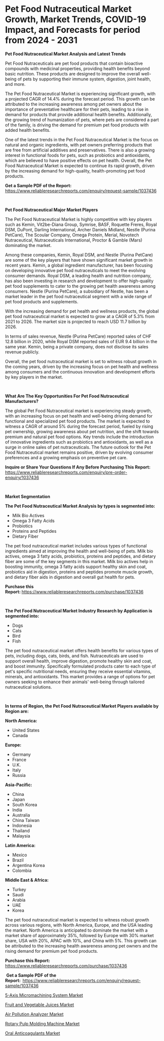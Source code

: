 <p><h1>Pet Food Nutraceutical Market Growth, Market Trends, COVID-19 Impact, and Forecasts for period from 2024 - 2031</h1></p><p><strong>Pet Food Nutraceutical Market Analysis and Latest Trends</strong></p>
<p><p>Pet Food Nutraceuticals are pet food products that contain bioactive compounds with medicinal properties, providing health benefits beyond basic nutrition. These products are designed to improve the overall well-being of pets by supporting their immune system, digestion, joint health, and more.</p><p>The Pet Food Nutraceutical Market is experiencing significant growth, with a projected CAGR of 14.4% during the forecast period. This growth can be attributed to the increasing awareness among pet owners about the importance of preventative healthcare for their pets, leading to a rise in demand for products that provide additional health benefits. Additionally, the growing trend of humanization of pets, where pets are considered a part of the family, is driving the demand for premium pet food products with added health benefits.</p><p>One of the latest trends in the Pet Food Nutraceutical Market is the focus on natural and organic ingredients, with pet owners preferring products that are free from artificial additives and preservatives. There is also a growing interest in functional foods for pets, such as probiotics and antioxidants, which are believed to have positive effects on pet health. Overall, the Pet Food Nutraceutical Market is expected to continue its rapid growth, driven by the increasing demand for high-quality, health-promoting pet food products.</p></p>
<p><strong>Get a Sample PDF of the Report:&nbsp;</strong> <a href="https://www.reliableresearchreports.com/enquiry/request-sample/1037436">https://www.reliableresearchreports.com/enquiry/request-sample/1037436</a></p>
<p>&nbsp;</p>
<p><strong>Pet Food Nutraceutical Major Market Players</strong></p>
<p><p>The Pet Food Nutraceutical Market is highly competitive with key players such as Kemin, Vit2be-Diana Group, Symrise, BASF, Roquette Freres, Royal DSM, DuPont, Darling International, Archer Daniels Midland, Nestle (Purina PetCare), The Scoular Company, Omega Protein, Merial, Novotech Nutraceutical, Nutraceuticals International, Proctor & Gamble (Mars) dominating the market.</p><p>Among these companies, Kemin, Royal DSM, and Nestle (Purina PetCare) are some of the key players that have shown significant market growth in recent years. Kemin, a global ingredient manufacturer, has been focusing on developing innovative pet food nutraceuticals to meet the evolving consumer demands. Royal DSM, a leading health and nutrition company, has also been investing in research and development to offer high-quality pet food supplements to cater to the growing pet health awareness among consumers. Nestle (Purina PetCare), a subsidiary of Nestle, has been a market leader in the pet food nutraceutical segment with a wide range of pet food products and supplements.</p><p>With the increasing demand for pet health and wellness products, the global pet food nutraceutical market is expected to grow at a CAGR of 5.3% from 2021 to 2026. The market size is projected to reach USD 11.7 billion by 2026. </p><p>In terms of sales revenue, Nestle (Purina PetCare) reported sales of CHF 12.8 billion in 2020, while Royal DSM reported sales of EUR 9.4 billion in the same year. Kemin, being a private company, does not disclose its sales revenue publicly. </p><p>Overall, the pet food nutraceutical market is set to witness robust growth in the coming years, driven by the increasing focus on pet health and wellness among consumers and the continuous innovation and development efforts by key players in the market.</p></p>
<p>&nbsp;</p>
<p><strong>What Are The Key Opportunities For Pet Food Nutraceutical Manufacturers?</strong></p>
<p><p>The global Pet Food Nutraceutical market is experiencing steady growth, with an increasing focus on pet health and well-being driving demand for functional and specialized pet food products. The market is expected to witness a CAGR of around 5% during the forecast period, fueled by rising pet ownership, growing awareness about pet nutrition, and the shift towards premium and natural pet food options. Key trends include the introduction of innovative ingredients such as probiotics and antioxidants, as well as a surge in online sales of pet nutraceuticals. The future outlook for the Pet Food Nutraceutical market remains positive, driven by evolving consumer preferences and a growing emphasis on preventive pet care.</p></p>
<p><strong>Inquire or Share Your Questions If Any Before Purchasing This Report:</strong> <a href="https://www.reliableresearchreports.com/enquiry/pre-order-enquiry/1037436">https://www.reliableresearchreports.com/enquiry/pre-order-enquiry/1037436</a></p>
<p>&nbsp;</p>
<p><strong>Market Segmentation</strong></p>
<p><strong>The Pet Food Nutraceutical Market Analysis by types is segmented into:</strong></p>
<p><ul><li>Milk Bio Actives</li><li>Omega 3 Fatty Acids</li><li>Probiotics</li><li>Proteins and Peptides</li><li>Dietary Fiber</li></ul></p>
<p><p>The pet food nutraceutical market includes various types of functional ingredients aimed at improving the health and well-being of pets. Milk bio actives, omega 3 fatty acids, probiotics, proteins and peptides, and dietary fiber are some of the key segments in this market. Milk bio actives help in boosting immunity, omega 3 fatty acids support healthy skin and coat, probiotics aid in digestion, proteins and peptides promote muscle growth, and dietary fiber aids in digestion and overall gut health for pets.</p></p>
<p><strong>Purchase this Report:&nbsp;</strong><a href="https://www.reliableresearchreports.com/purchase/1037436">https://www.reliableresearchreports.com/purchase/1037436</a></p>
<p>&nbsp;</p>
<p><strong>The Pet Food Nutraceutical Market Industry Research by Application is segmented into:</strong></p>
<p><ul><li>Dogs</li><li>Cats</li><li>Bird</li><li>Fish</li></ul></p>
<p><p>The pet food nutraceutical market offers health benefits for various types of pets, including dogs, cats, birds, and fish. Nutraceuticals are used to support overall health, improve digestion, promote healthy skin and coat, and boost immunity. Specifically formulated products cater to each type of pet's specific nutritional needs, ensuring they receive essential vitamins, minerals, and antioxidants. This market provides a range of options for pet owners seeking to enhance their animals' well-being through tailored nutraceutical solutions.</p></p>
<p>&nbsp;</p>
<p><strong>In terms of Region, the Pet Food Nutraceutical Market Players available by Region are:</strong></p>
<p>
    <p> <strong> North America: </strong>
        <ul>
            <li>United States</li>
            <li>Canada</li>
        </ul>
        </p> 
    <p> <strong> Europe: </strong>
        <ul>
            <li>Germany</li>
            <li>France</li>
            <li>U.K.</li>
            <li>Italy</li>
            <li>Russia</li>
        </ul>
        </p> 
    <p> <strong> Asia-Pacific: </strong>
        <ul>
            <li>China</li>
            <li>Japan</li>
            <li>South Korea</li>
            <li>India</li>
            <li>Australia</li>
            <li>China Taiwan</li>
            <li>Indonesia</li>
            <li>Thailand</li>
            <li>Malaysia</li>
        </ul>
        </p> 
    <p> <strong> Latin America: </strong>
        <ul>
            <li>Mexico</li>
            <li>Brazil</li>
            <li>Argentina Korea</li>
            <li>Colombia</li>
        </ul>
        </p> 
    <p> <strong> Middle East & Africa: </strong>
        <ul>
            <li>Turkey</li>
            <li>Saudi</li>
            <li>Arabia</li>
            <li>UAE</li>
            <li>Korea</li>
        </ul>
    </p>
    </p>
<p><p>The pet food nutraceutical market is expected to witness robust growth across various regions, with North America, Europe, and the USA leading the market. North America is anticipated to dominate the market with a market share of approximately 35%, followed by Europe with 30% market share, USA with 20%, APAC with 10%, and China with 5%. This growth can be attributed to the increasing health awareness among pet owners and the rising demand for premium pet food products.</p></p>
<p><strong>Purchase this Report: </strong><a href="https://www.reliableresearchreports.com/purchase/1037436">https://www.reliableresearchreports.com/purchase/1037436</a></p>
<p>&nbsp;<strong>Get a Sample PDF of the Report:&nbsp;&nbsp;</strong><a href="https://www.reliableresearchreports.com/enquiry/request-sample/1037436">https://www.reliableresearchreports.com/enquiry/request-sample/1037436</a></p>
<p><strong></strong></p>
<p><p><a href="https://issuu.com/reportprime-2/docs/5-axis-micromachining-system-market-size-2030.pptx">5-Axis Micromachining System Market</a></p><p><a href="https://github.com/laholand/Market-Research-Report-List-1/blob/main/fruit-and-vegetable-juices-market.md">Fruit and Vegetable Juices Market</a></p><p><a href="https://github.com/PeterParrish5/Market-Research-Report-List-3/blob/main/air-pollution-analyzer-market.md">Air Pollution Analyzer Market</a></p><p><a href="https://issuu.com/reportprime-2/docs/rotary-pulp-molding-machine-market-size-2030.pptx">Rotary Pulp Molding Machine Market</a></p><p><a href="https://github.com/aliciawhite5576/Market-Research-Report-List-3/blob/main/oral-anticoagulants-market.md">Oral Anticoagulants Market</a></p></p>